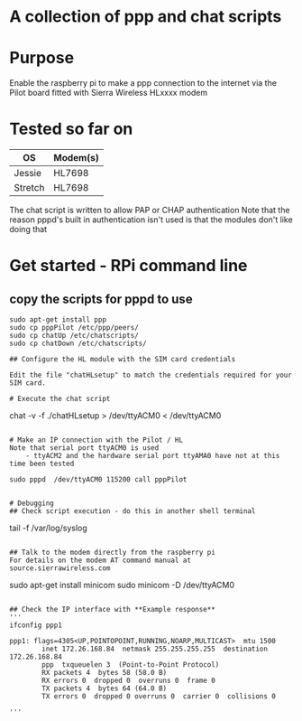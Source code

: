 # A collection of ppp and chat scripts

# Purpose
Enable the raspberry pi to make a ppp connection to the internet via the Pilot board fitted with 
Sierra Wireless HLxxxx modem

# Tested so far on

| OS | Modem(s) |
| --- | --- |
| Jessie | HL7698 | HL8548 |
| Stretch | HL7698 |


The chat script is written to allow PAP or CHAP authentication
Note that the reason pppd's built in authentication isn't used is that the modules don't like doing that

# Get started - RPi command line

## copy the scripts for pppd to use
```
sudo apt-get install ppp
sudo cp pppPilot /etc/ppp/peers/
sudo cp chatUp /etc/chatscripts/
sudo cp chatDown /etc/chatscripts/

## Configure the HL module with the SIM card credentials

Edit the file "chatHLsetup" to match the credentials required for your SIM card.

# Execute the chat script 
```
chat -v -f ./chatHLsetup > /dev/ttyACM0 < /dev/ttyACM0

```

# Make an IP connection with the Pilot / HL
Note that serial port ttyACM0 is used 
	- ttyACM2 and the hardware serial port ttyAMA0 have not at this time been tested

sudo pppd  /dev/ttyACM0 115200 call pppPilot


# Debugging
## Check script execution - do this in another shell terminal
```
tail -f /var/log/syslog
```

## Talk to the modem directly from the raspberry pi
For details on the modem AT command manual at source.sierrawireless.com
```
sudo apt-get install minicom
sudo minicom -D /dev/ttyACM0
```

## Check the IP interface with **Example response**
'''
ifconfig ppp1

ppp1: flags=4305<UP,POINTOPOINT,RUNNING,NOARP,MULTICAST>  mtu 1500
        inet 172.26.168.84  netmask 255.255.255.255  destination 172.26.168.84
        ppp  txqueuelen 3  (Point-to-Point Protocol)
        RX packets 4  bytes 58 (58.0 B)
        RX errors 0  dropped 0  overruns 0  frame 0
        TX packets 4  bytes 64 (64.0 B)
        TX errors 0  dropped 0 overruns 0  carrier 0  collisions 0

'''